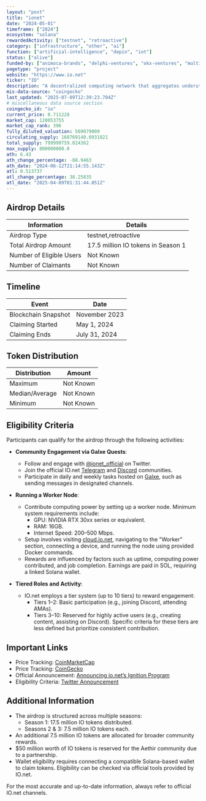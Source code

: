 ```yaml
---
layout: "post"
title: "ionet"
date: "2024-05-01"
timeframe: ["2024"]
ecosystem: "solana"
rewardedActivity: ["testnet", "retroactive"]
category: ["infrastructure", "other", "ai"]
function: ["artificial-intelligence", "depin", "iot"]
status: ["alive"]
funded-by: ["animoca-brands", "delphi-ventures", "okx-ventures", "multicoin-capital"]
pagetype: "project"
website: "https://www.io.net"
ticker: "IO"
description: "A decentralized computing network that aggregates underutilized GPU resources into scalable virtual clusters for AI and ML applications."
mis-data-source: "coingecko"
last_updated: "2025-07-09T12:39:23.704Z"
# miscellaneous data source section
coingecko_id: "io"
current_price: 0.711228
market_cap: 120053755
market_cap_rank: 396
fully_diluted_valuation: 569079009
circulating_supply: 168769140.0931821
total_supply: 799999759.024362
max_supply: 800000000.0
ath: 6.43
ath_change_percentage: -88.9463
ath_date: "2024-06-12T21:14:55.143Z"
atl: 0.513737
atl_change_percentage: 38.25835
atl_date: "2025-04-09T01:31:44.051Z"
---
```


## Airdrop Details

| Information              | Details                            |
| ------------------------ | ---------------------------------- |
| Airdrop Type             | testnet,retroactive                |
| Total Airdrop Amount     | 17.5 million IO tokens in Season 1 |
| Number of Eligible Users | Not Known                          |
| Number of Claimants      | Not Known                          |

## Timeline

| Event               | Date          |
| ------------------- | ------------- |
| Blockchain Snapshot | November 2023 |
| Claiming Started    | May 1, 2024   |
| Claiming Ends       | July 31, 2024 |

## Token Distribution

| Distribution   | Amount    |
| -------------- | --------- |
| Maximum        | Not Known |
| Median/Average | Not Known |
| Minimum        | Not Known |

## Eligibility Criteria

Participants can qualify for the airdrop through the following activities:

- **Community Engagement via Galxe Quests**:

  - Follow and engage with [@ionet_official](https://twitter.com/ionet_official) on Twitter.
  - Join the official IO.net [Telegram](https://t.me/ionet) and [Discord](https://discord.gg/ionet) communities.
  - Participate in daily and weekly tasks hosted on [Galxe](https://galxe.com/ionet), such as sending messages in designated channels.

- **Running a Worker Node**:

  - Contribute computing power by setting up a worker node. Minimum system requirements include:
    - GPU: NVIDIA RTX 30xx series or equivalent.
    - RAM: 16GB.
    - Internet Speed: 200–500 Mbps.
  - Setup involves visiting [cloud.io.net](https://cloud.io.net), navigating to the "Worker" section, connecting a device, and running the node using provided Docker commands.
  - Rewards are influenced by factors such as uptime, computing power contributed, and job completion. Earnings are paid in SOL, requiring a linked Solana wallet.

- **Tiered Roles and Activity**:
  - IO.net employs a tier system (up to 10 tiers) to reward engagement:
    - Tiers 1–2: Basic participation (e.g., joining Discord, attending AMAs).
    - Tiers 3–10: Reserved for highly active users (e.g., creating content, assisting on Discord). Specific criteria for these tiers are less defined but prioritize consistent contribution.

## Important Links

- Price Tracking: [CoinMarketCap](https://coinmarketcap.com/currencies/io-net)
- Price Tracking: [CoinGecko](https://www.coingecko.com/en/coins/io-net)
- Official Announcement: [Announcing io.net’s Ignition Program](https://ionet.medium.com/announcing-io-nets-ignition-program-8aa988d8a776)
- Eligibility Criteria: [Twitter Announcement](https://twitter.com/ionet/status/1800268877815017855)

## Additional Information

- The airdrop is structured across multiple seasons:
  - Season 1: 17.5 million IO tokens distributed.
  - Seasons 2 & 3: 7.5 million IO tokens each.
- An additional 7.5 million IO tokens are allocated for broader community rewards.
- $50 million worth of IO tokens is reserved for the Aethir community due to a partnership.
- Wallet eligibility requires connecting a compatible Solana-based wallet to claim tokens. Eligibility can be checked via official tools provided by IO.net.

For the most accurate and up-to-date information, always refer to official IO.net channels.